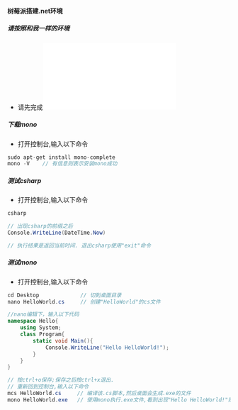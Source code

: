 #### 树莓派搭建.net环境

##### 请按照和我一样的环境
* 请先完成![树莓派环境配置](build_rpi3B.md)

##### 下载mono
* 打开控制台,输入以下命令
``` c
sudo apt-get install mono-complete
mono -V    // 有信息则表示安装mono成功
```

##### 测试csharp
* 打开控制台,输入以下命令
``` csharp
csharp

// 出现csharp的前缀之后
Console.WriteLine(DateTime.Now)

// 执行结果是返回当前时间. 退出csharp使用"exit"命令
```

##### 测试mono
* 打开控制台,输入以下命令
``` csharp
cd Desktop             // 切到桌面目录
nano HelloWorld.cs     // 创建"HelloWorld"的cs文件

//nano编辑下，输入以下代码
namespace Hello{
    using System;
    class Program{
        static void Main(){
            Console.WriteLine("Hello HelloWorld!");
        }
    }
}

// 按ctrl+o保存;保存之后按ctrl+x退出.
// 重新回到控制台,输入以下命令
mcs HelloWorld.cs     // 编译该.cs脚本,然后桌面会生成.exe的文件
mono HelloWorld.exe   // 使用mono执行.exe文件,看到出现"Hello HelloWorld!"则测试成功.
```